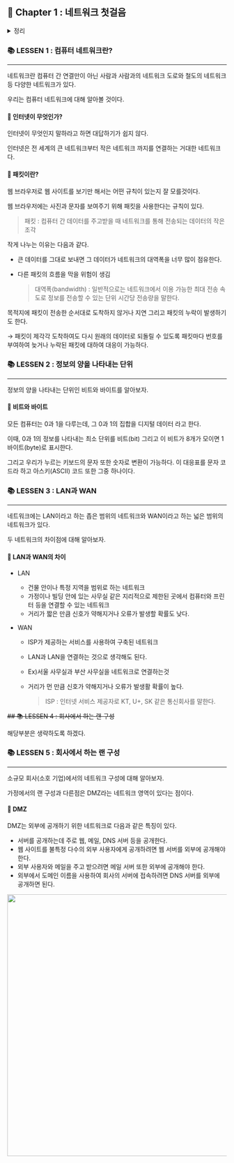 ## 🌈 Chapter 1 : 네트워크 첫걸음

<details><summary>정리</summary>
  
```

```

</details>



### 📚 LESSEN 1 : 컴퓨터 네트워크란?
---
네트워크란 컴퓨터 간 연결만이 아닌 사람과 사람과의 네트워크 도로와 철도의 네트워크 등 다양한 네트워크가 있다.

우리는 컴퓨터 네트워크에 대해 알아볼 것이다.

#### 🎈 인터넷이 무엇인가?
인터넷이 무엇인지 말하라고 하면 대답하기가 쉽지 않다.

인터넷은 전 세계의 큰 네트워크부터 작은 네트워크 까지를 연결하는 거대한 네트워크다.

#### 🎈 패킷이란?
웹 브라우저로 웹 사이트를 보기만 해서는 어떤 규칙이 있는지 잘 모를것이다.

웹 브라우저에는 사진과 문자를 보여주기 위해 패킷을 사용한다는 규칙이 있다.
  > 패킷 : 컴퓨터 간 데이터를 주고받을 때 네트워크를 통해 전송되는 데이터의 작은 조각

작게 나누는 이유는 다음과 같다.
- 큰 데이터를 그대로 보내면 그 데이터가 네트워크의 대역폭을 너무 많이 점유한다.
- 다른 패킷의 흐름을 막을 위험이 생김

  > 대역폭(bandwidth) : 일반적으로는 네트워크에서 이용 가능한 최대 전송 속도로 정보를 전송할 수 있는 단위 시간당 전송량을 말한다.

목적지에 패킷이 전송한 순서대로 도착하지 않거나 지연 그리고 패킷의 누락이 발생하기도 한다.

  → 패킷이 제각각 도착하여도 다시 원래의 데이터로 되돌릴 수 있도록 패킷마다 번호를 부여하여 늦거나 누락된 패킷에 대하여 대응이 가능하다.


### 📚 LESSEN 2 : 정보의 양을 나타내는 단위
---
정보의 양을 나타내는 단위인 비트와 바이트를 알아보자.

#### 🎈 비트와 바이트
모든 컴퓨터는 0과 1을 다루는데, 그 0과 1의 집합을 디지털 데이터 라고 한다.

이때, 0과 1의 정보를 나타내는 최소 단위를 비트(bit) 그리고 이 비트가 8개가 모이면 1바이트(byte)로 표시한다.

그리고 우리가 누르는 키보드의 문자 또한 숫자로 변환이 가능하다. 이 대응표를 문자 코드라 하고 아스키(ASCII) 코드 또한 그중 하나이다.



### 📚 LESSEN 3 : LAN과 WAN
---
네트워크에는 LAN이라고 하는 좁은 범위의 네트워크와 WAN이라고 하는 넓은 범위의 네트워크가 있다.

두 네트워크의 차이점에 대해 알아보자.

#### 🎈 LAN과 WAN의 차이

- LAN
  - 건물 안이나 특정 지역을 범위로 하는 네트워크
  - 가정이나 빌딩 안에 있는 사무실 같은 지리적으로 제한된 곳에서 컴퓨터와 프린터 등을 연결할 수 있는 네트워크
  - 거리가 짧은 만큼 신호가 약해지거나 오류가 발생할 확률도 낮다.
    
- WAN
  - ISP가 제공하는 서비스를 사용하여 구축된 네트워크
  - LAN과 LAN을 연결하는 것으로 생각해도 된다.
  - Ex)서울 사무실과 부산 사무실을 네트워크로 연결하는것
  - 거리가 먼 만큼 신호가 약해지거나 오류가 발생활 확률이 높다.
    
    > ISP : 인터넷 서비스 제공자로 KT, U+, SK 같은 통신회사를 말한다.

~~## 📚 LESSEN 4 : 회사에서 하는 랜 구성~~

해당부분은 생략하도록 하겠다.

### 📚 LESSEN 5 : 회사에서 하는 랜 구성
---
소규모 회사(소호 기업)에서의 네트워크 구성에 대해 알아보자.

가정에서의 랜 구성과 다른점은 DMZ라는 네트워크 영역이 있다는 점이다.

#### 🎈 DMZ
DMZ는 외부에 공개하기 위한 네트워크로 다음과 같은 특징이 있다.

- 서버를 공개하는데 주로 웹, 메일, DNS 서버 등을 공개한다.
- 웹 사이트를 불특정 다수의 외부 사용자에게 공개하려면 웹 서버를 외부에 공개해야 한다.
- 외부 사용자와 메일을 주고 받으려면 메일 서버 또한 외부에 공개해야 한다.
- 외부에서 도메인 이름을 사용하여 회사의 서버에 접속하려면 DNS 서버를 외부에 공개하면 된다.

<img src = "https://github.com/Songdoeon/Book_Study/assets/96420547/3f23e256-4189-41a8-885e-7f96f84fc532" width = 800 height = 600>

